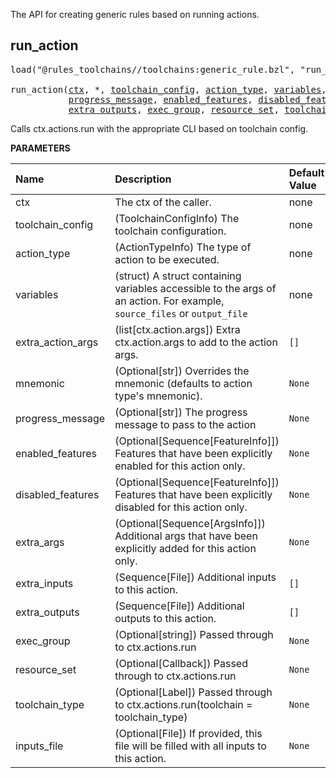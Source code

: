 <!-- Generated with Stardoc: http://skydoc.bazel.build -->

The API for creating generic rules based on running actions.

<a id="run_action"></a>

## run_action

<pre>
load("@rules_toolchains//toolchains:generic_rule.bzl", "run_action")

run_action(<a href="#run_action-ctx">ctx</a>, *, <a href="#run_action-toolchain_config">toolchain_config</a>, <a href="#run_action-action_type">action_type</a>, <a href="#run_action-variables">variables</a>, <a href="#run_action-extra_action_args">extra_action_args</a>, <a href="#run_action-mnemonic">mnemonic</a>,
           <a href="#run_action-progress_message">progress_message</a>, <a href="#run_action-enabled_features">enabled_features</a>, <a href="#run_action-disabled_features">disabled_features</a>, <a href="#run_action-extra_args">extra_args</a>, <a href="#run_action-extra_inputs">extra_inputs</a>,
           <a href="#run_action-extra_outputs">extra_outputs</a>, <a href="#run_action-exec_group">exec_group</a>, <a href="#run_action-resource_set">resource_set</a>, <a href="#run_action-toolchain_type">toolchain_type</a>, <a href="#run_action-inputs_file">inputs_file</a>)
</pre>

Calls ctx.actions.run with the appropriate CLI based on toolchain config.

**PARAMETERS**


| Name  | Description | Default Value |
| :------------- | :------------- | :------------- |
| <a id="run_action-ctx"></a>ctx |  The ctx of the caller.   |  none |
| <a id="run_action-toolchain_config"></a>toolchain_config |  (ToolchainConfigInfo) The toolchain configuration.   |  none |
| <a id="run_action-action_type"></a>action_type |  (ActionTypeInfo) The type of action to be executed.   |  none |
| <a id="run_action-variables"></a>variables |  (struct) A struct containing variables accessible to the args of an action. For example, `source_files` or `output_file`   |  none |
| <a id="run_action-extra_action_args"></a>extra_action_args |  (list[ctx.action.args]) Extra ctx.action.args to add to the action args.   |  `[]` |
| <a id="run_action-mnemonic"></a>mnemonic |  (Optional[str]) Overrides the mnemonic (defaults to action type's mnemonic).   |  `None` |
| <a id="run_action-progress_message"></a>progress_message |  (Optional[str]) The progress message to pass to the action   |  `None` |
| <a id="run_action-enabled_features"></a>enabled_features |  (Optional[Sequence[FeatureInfo]]) Features that have been explicitly enabled for this action only.   |  `None` |
| <a id="run_action-disabled_features"></a>disabled_features |  (Optional[Sequence[FeatureInfo]]) Features that have been explicitly disabled for this action only.   |  `None` |
| <a id="run_action-extra_args"></a>extra_args |  (Optional[Sequence[ArgsInfo]]) Additional args that have been explicitly added for this action only.   |  `None` |
| <a id="run_action-extra_inputs"></a>extra_inputs |  (Sequence[File]) Additional inputs to this action.   |  `[]` |
| <a id="run_action-extra_outputs"></a>extra_outputs |  (Sequence[File]) Additional outputs to this action.   |  `[]` |
| <a id="run_action-exec_group"></a>exec_group |  (Optional[string]) Passed through to ctx.actions.run   |  `None` |
| <a id="run_action-resource_set"></a>resource_set |  (Optional[Callback]) Passed through to ctx.actions.run   |  `None` |
| <a id="run_action-toolchain_type"></a>toolchain_type |  (Optional[Label]) Passed through to ctx.actions.run(toolchain = toolchain_type)   |  `None` |
| <a id="run_action-inputs_file"></a>inputs_file |  (Optional[File]) If provided, this file will be filled with all inputs to this action.   |  `None` |


